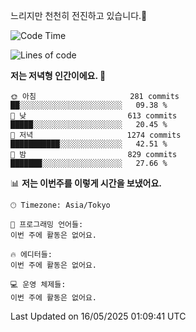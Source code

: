 느리지만 천천히 전진하고 있습니다.🐢

<!--START_SECTION:waka-->
![Code Time](http://img.shields.io/badge/Code%20Time-1%2C589%20hrs%2045%20mins-blue)

![Lines of code](https://img.shields.io/badge/%EC%A0%80%EB%8A%94%20%EC%97%AC%ED%83%9C%EA%B9%8C%EC%A7%80%20-919.5%20thousand%20%EC%A4%84%EC%9D%98%20%EC%BD%94%EB%93%9C%EB%A5%BC%20%EC%9E%91%EC%84%B1%ED%96%88%EC%96%B4%EC%9A%94.-blue)

**저는 저녁형 인간이에요. 🦉** 

```text
🌞 아침                     281 commits         ██░░░░░░░░░░░░░░░░░░░░░░░   09.38 % 
🌆 낮　                     613 commits         █████░░░░░░░░░░░░░░░░░░░░   20.45 % 
🌃 저녁                     1274 commits        ███████████░░░░░░░░░░░░░░   42.51 % 
🌙 밤　                     829 commits         ███████░░░░░░░░░░░░░░░░░░   27.66 % 
```


📊 **저는 이번주를 이렇게 시간을 보냈어요.** 

```text
🕑︎ Timezone: Asia/Tokyo

💬 프로그래밍 언어들: 
이번 주에 활동은 없어요.

🔥 에디터들: 
이번 주에 활동은 없어요.

💻 운영 체제들: 
이번 주에 활동은 없어요.
```


 Last Updated on 16/05/2025 01:09:41 UTC
<!--END_SECTION:waka-->
